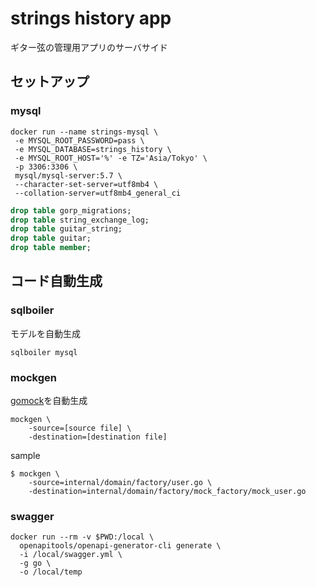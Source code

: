 # strings history app
ギター弦の管理用アプリのサーバサイド

## セットアップ
### mysql
```
docker run --name strings-mysql \
 -e MYSQL_ROOT_PASSWORD=pass \
 -e MYSQL_DATABASE=strings_history \
 -e MYSQL_ROOT_HOST='%' -e TZ='Asia/Tokyo' \
 -p 3306:3306 \
 mysql/mysql-server:5.7 \
 --character-set-server=utf8mb4 \ 
 --collation-server=utf8mb4_general_ci
```

```sql 
drop table gorp_migrations;
drop table string_exchange_log;
drop table guitar_string;
drop table guitar;
drop table member;
```


## コード自動生成
### sqlboiler
モデルを自動生成
```
sqlboiler mysql
```

### mockgen
[gomock](https://github.com/golang/mock)を自動生成

```
mockgen \
    -source=[source file] \
    -destination=[destination file]
```

sample
```
$ mockgen \
    -source=internal/domain/factory/user.go \
    -destination=internal/domain/factory/mock_factory/mock_user.go
```

### swagger 
```
docker run --rm -v $PWD:/local \
  openapitools/openapi-generator-cli generate \
  -i /local/swagger.yml \
  -g go \
  -o /local/temp
```